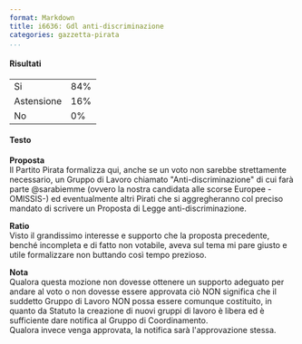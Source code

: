 ```yaml
---
format: Markdown
title: i6636: Gdl anti-discriminazione
categories: gazzetta-pirata
...
```


#### Risultati
<table>
<tr><td>Si</td><td>84%</td></tr>
<tr><td>Astensione</td><td>16%</td></tr>
<tr><td>No</td><td>0%</td></tr>
</table>

#### Testo
**Proposta**  
Il Partito Pirata formalizza qui, anche se un voto non sarebbe strettamente necessario, un Gruppo di Lavoro chiamato "Anti-discriminazione" di cui farà parte @sarabiemme (ovvero la nostra candidata alle scorse Europee -OMISSIS-) ed eventualmente altri Pirati che si aggregheranno col preciso mandato di scrivere un Proposta di Legge anti-discriminazione.

**Ratio**  
Visto il grandissimo interesse e supporto che la proposta precedente, benché incompleta e di fatto non votabile, aveva sul tema mi pare giusto e utile formalizzare non buttando così tempo prezioso.

**Nota**  
Qualora questa mozione non dovesse ottenere un supporto adeguato per andare al voto o non dovesse essere approvata ciò NON significa che il suddetto Gruppo di Lavoro NON possa essere comunque costituito, in quanto da Statuto la creazione di nuovi gruppi di lavoro è libera ed è sufficiente dare notifica al Gruppo di Coordinamento.  
Qualora invece venga approvata, la notifica sarà l'approvazione stessa.
